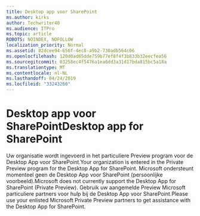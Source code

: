```yaml
---
title: Desktop app voor SharePoint
ms.author: kirks
author: Techwriter40
ms.audience: ITPro
ms.topic: article
ROBOTS: NOINDEX, NOFOLLOW
localization_priority: Normal
ms.assetid: 82dcee94-656f-4ec8-a9b2-730adb564c06
ms.openlocfilehash: 120d0ad65dde759b77ef8f4f3b833b32eecfea56
ms.sourcegitcommit: 03258ec4f5476a1ea6dd3a31d17bda815bc5a18a
ms.translationtype: MT
ms.contentlocale: nl-NL
ms.lasthandoff: 04/24/2019
ms.locfileid: "33243260"
---
```

# <a name="desktop-app-for-sharepoint"></a><span data-ttu-id="16f9e-102">Desktop app voor SharePoint</span><span class="sxs-lookup"><span data-stu-id="16f9e-102">Desktop app for SharePoint</span></span>

<span data-ttu-id="16f9e-103">Uw organisatie wordt ingevoerd in het particuliere Preview program voor de Desktop App voor SharePoint.</span><span class="sxs-lookup"><span data-stu-id="16f9e-103">Your organization is entered in the Private Preview program for the Desktop App for SharePoint.</span></span> <span data-ttu-id="16f9e-104">Microsoft ondersteunt momenteel geen de Desktop App voor SharePoint (persoonlijke voorbeeld).</span><span class="sxs-lookup"><span data-stu-id="16f9e-104">Microsoft does not currently support the Desktop App for SharePoint (Private Preview).</span></span> <span data-ttu-id="16f9e-105">Gebruik uw aangemelde Preview Microsoft particuliere partners voor hulp bij de Desktop App voor SharePoint.</span><span class="sxs-lookup"><span data-stu-id="16f9e-105">Please use your enlisted Microsoft Private Preview partners to get assistance with the Desktop App for SharePoint.</span></span>
